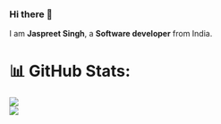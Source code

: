 ### Hi there 👋

<!--
Here are some ideas to get you started:

- 🔭 I’m currently working on ...
- 🌱 I’m currently learning ...
- 👯 I’m looking to collaborate on ...
- 🤔 I’m looking for help with ...
- 💬 Ask me about ...
- 📫 How to reach me: ...
- 😄 Pronouns: ...
- ⚡ Fun fact: ...
-->

I am <b>Jaspreet Singh</b>, a <b>Software developer</b> from India.<br>

# 📊 GitHub Stats:
![](https://github-readme-stats.vercel.app/api?username=Jaspreet-singh-1032&theme=dark&hide_border=false&include_all_commits=true&count_private=false)<br/>
![](https://github-readme-stats.vercel.app/api/top-langs/?username=Jaspreet-singh-1032&theme=dark&hide_border=false&include_all_commits=true&count_private=false&layout=compact)
